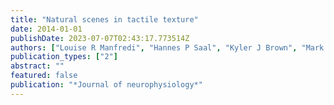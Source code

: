```yaml
---
title: "Natural scenes in tactile texture"
date: 2014-01-01
publishDate: 2023-07-07T02:43:17.773514Z
authors: ["Louise R Manfredi", "Hannes P Saal", "Kyler J Brown", "Mark C Zielinski", "John F Dammann III", "Vicky S Polashock", "Sliman J Bensmaia"]
publication_types: ["2"]
abstract: ""
featured: false
publication: "*Journal of neurophysiology*"
---
```


